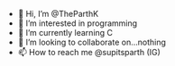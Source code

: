 - 👋 Hi, I’m @TheParthK
- 👀 I’m interested in programming
- 🌱 I’m currently learning C
- 💞️ I’m looking to collaborate on...nothing
- 📫 How to reach me @supitsparth (IG)

<!---
TheParthK/TheParthK is a ✨ special ✨ repository because its `README.md` (this file) appears on your GitHub profile.
You can click the Preview link to take a look at your changes.
--->
